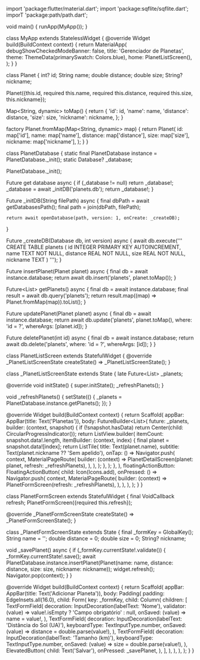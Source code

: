 import 'package:flutter/material.dart';
import 'package:sqflite/sqflite.dart';
imporT 'package:path/path.dart';

void main() {
  runApp(MyApp());
}

class MyApp extends StatelessWidget {
  @override
  Widget build(BuildContext context) {
    return MaterialApp(
      debugShowCheckedModeBanner: false,
      title: 'Gerenciador de Planetas',
      theme: ThemeData(primarySwatch: Colors.blue),
      home: PlanetListScreen(),
    );
  }
}

class Planet {
  int? id;
  String name;
  double distance;
  double size;
  String? nickname;

  Planet({this.id, required this.name, required this.distance, required this.size, this.nickname});

  Map<String, dynamic> toMap() {
    return {
      'id': id,
      'name': name,
      'distance': distance,
      'size': size,
      'nickname': nickname,
    };
  }

  factory Planet.fromMap(Map<String, dynamic> map) {
    return Planet(
      id: map['id'],
      name: map['name'],
      distance: map['distance'],
      size: map['size'],
      nickname: map['nickname'],
    );
  }
}

class PlanetDatabase {
  static final PlanetDatabase instance = PlanetDatabase._init();
  static Database? _database;

  PlanetDatabase._init();

  Future<Database> get database async {
    if (_database != null) return _database!;
    _database = await _initDB('planets.db');
    return _database!;
  }

  Future<Database> _initDB(String filePath) async {
    final dbPath = await getDatabasesPath();
    final path = join(dbPath, filePath);

    return await openDatabase(path, version: 1, onCreate: _createDB);
  }

  Future<void> _createDB(Database db, int version) async {
    await db.execute('''
      CREATE TABLE planets (
        id INTEGER PRIMARY KEY AUTOINCREMENT,
        name TEXT NOT NULL,
        distance REAL NOT NULL,
        size REAL NOT NULL,
        nickname TEXT
      )
    ''');
  }

  Future<int> insertPlanet(Planet planet) async {
    final db = await instance.database;
    return await db.insert('planets', planet.toMap());
  }

  Future<List<Planet>> getPlanets() async {
    final db = await instance.database;
    final result = await db.query('planets');
    return result.map((map) => Planet.fromMap(map)).toList();
  }

  Future<int> updatePlanet(Planet planet) async {
    final db = await instance.database;
    return await db.update('planets', planet.toMap(), where: 'id = ?', whereArgs: [planet.id]);
  }

  Future<int> deletePlanet(int id) async {
    final db = await instance.database;
    return await db.delete('planets', where: 'id = ?', whereArgs: [id]);
  }
}

class PlanetListScreen extends StatefulWidget {
  @override
  _PlanetListScreenState createState() => _PlanetListScreenState();
}

class _PlanetListScreenState extends State<PlanetListScreen> {
  late Future<List<Planet>> _planets;

  @override
  void initState() {
    super.initState();
    _refreshPlanets();
  }

  void _refreshPlanets() {
    setState(() {
      _planets = PlanetDatabase.instance.getPlanets();
    });
  }

  @override
  Widget build(BuildContext context) {
    return Scaffold(
      appBar: AppBar(title: Text('Planetas')),
      body: FutureBuilder<List<Planet>>(
        future: _planets,
        builder: (context, snapshot) {
          if (!snapshot.hasData) return Center(child: CircularProgressIndicator());
          return ListView.builder(
            itemCount: snapshot.data!.length,
            itemBuilder: (context, index) {
              final planet = snapshot.data![index];
              return ListTile(
                title: Text(planet.name),
                subtitle: Text(planet.nickname ?? 'Sem apelido'),
                onTap: () => Navigator.push(
                  context,
                  MaterialPageRoute(
                    builder: (context) => PlanetDetailScreen(planet: planet, refresh: _refreshPlanets),
                  ),
                ),
              );
            },
          );
        },
      ),
      floatingActionButton: FloatingActionButton(
        child: Icon(Icons.add),
        onPressed: () => Navigator.push(
          context,
          MaterialPageRoute(
            builder: (context) => PlanetFormScreen(refresh: _refreshPlanets),
          ),
        ),
      ),
    );
  }
}

class PlanetFormScreen extends StatefulWidget {
  final VoidCallback refresh;
  PlanetFormScreen({required this.refresh});

  @override
  _PlanetFormScreenState createState() => _PlanetFormScreenState();
}

class _PlanetFormScreenState extends State<PlanetFormScreen> {
  final _formKey = GlobalKey<FormState>();
  String name = '';
  double distance = 0;
  double size = 0;
  String? nickname;

  void _savePlanet() async {
    if (_formKey.currentState!.validate()) {
      _formKey.currentState!.save();
      await PlanetDatabase.instance.insertPlanet(Planet(name: name, distance: distance, size: size, nickname: nickname));
      widget.refresh();
      Navigator.pop(context);
    }
  }

  @override
  Widget build(BuildContext context) {
    return Scaffold(
      appBar: AppBar(title: Text('Adicionar Planeta')),
      body: Padding(
        padding: EdgeInsets.all(16.0),
        child: Form(
          key: _formKey,
          child: Column(
            children: [
              TextFormField(
                decoration: InputDecoration(labelText: 'Nome'),
                validator: (value) => value!.isEmpty ? 'Campo obrigatório' : null,
                onSaved: (value) => name = value!,
              ),
              TextFormField(
                decoration: InputDecoration(labelText: 'Distância do Sol (UA)'),
                keyboardType: TextInputType.number,
                onSaved: (value) => distance = double.parse(value!),
              ),
              TextFormField(
                decoration: InputDecoration(labelText: 'Tamanho (km)'),
                keyboardType: TextInputType.number,
                onSaved: (value) => size = double.parse(value!),
              ),
              ElevatedButton(
                child: Text('Salvar'),
                onPressed: _savePlanet,
              ),
            ],
          ),
        ),
      ),
    );
  }
}
